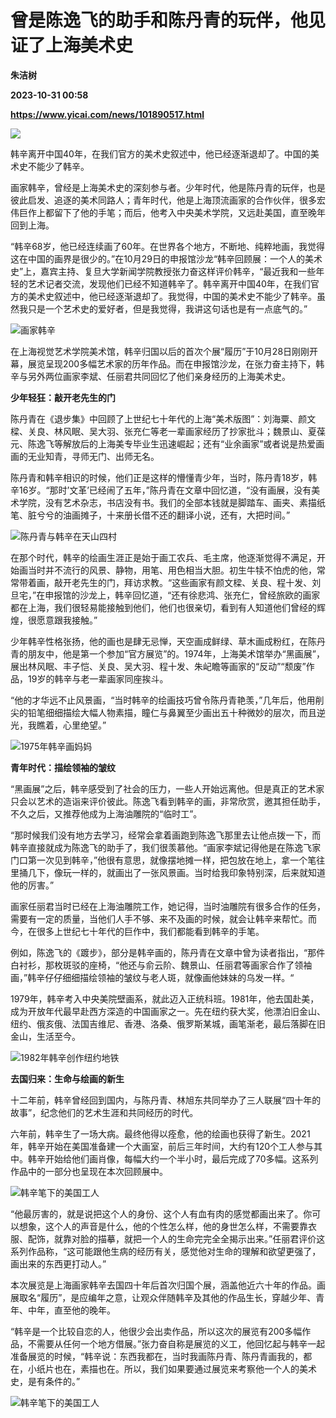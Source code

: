 # 曾是陈逸飞的助手和陈丹青的玩伴，他见证了上海美术史
**朱洁树**

**2023-10-31 00:58**

**https://www.yicai.com/news/101890517.html**

![](https://imgcdn.yicai.com/uppics/slides/2023/10/b8d0dc7be0eaac05926de1ccdd8c1b2f.jpg)

韩辛离开中国40年，在我们官方的美术史叙述中，他已经逐渐退却了。中国的美术史不能少了韩辛。

画家韩辛，曾经是上海美术史的深刻参与者。少年时代，他是陈丹青的玩伴，也是彼此启发、追逐的美术同路人；青年时代，他是上海顶流画家的合作伙伴，很多宏伟巨作上都留下了他的手笔；而后，他考入中央美术学院，又远赴美国，直至晚年回到上海。

“韩辛68岁，他已经连续画了60年。在世界各个地方，不断地、纯粹地画，我觉得这在中国的画界是很少的。”在10月29日的申报馆沙龙“韩辛回顾展：一个人的美术史”上，嘉宾主持、复旦大学新闻学院教授张力奋这样评价韩辛，“最近我和一些年轻的艺术记者交流，发现他们已经不知道韩辛了。韩辛离开中国40年，在我们官方的美术史叙述中，他已经逐渐退却了。我觉得，中国的美术史不能少了韩辛。虽然我只是一个艺术史的爱好者，但是我觉得，我讲这句话也是有一点底气的。”

![画家韩辛](https://imgcdn.yicai.com/uppics/images/2023/10/ff0e315f01dfa99710d148b058e28da1.jpg)

在上海视觉艺术学院美术馆，韩辛归国以后的首次个展“履历”于10月28日刚刚开幕，展览呈现200多幅艺术家的历年作品。而在申报馆沙龙，在张力奋主持下，韩辛与另外两位画家李斌、任丽君共同回忆了他们亲身经历的上海美术史。

**少年轻狂：敲开老先生的门**

陈丹青在《退步集》中回顾了上世纪七十年代的上海“美术版图”：刘海粟、颜文樑、关良、林风眠、吴大羽、张充仁等老一辈画家经历了抄家批斗；魏景山、夏葆元、陈逸飞等解放后的上海美专毕业生迅速崛起；还有“业余画家”或者说是热爱画画的无业知青，寻师无门、出师无名。

陈丹青和韩辛相识的时候，他们正是这样的懵懂青少年，当时，陈丹青18岁，韩辛16岁。“那时’文革’已经闹了五年，”陈丹青在文章中回忆道，“没有画展，没有美术学院，没有艺术杂志，书店没有书。我们的全部本钱就是脚踏车、画夹、素描纸笔、脏兮兮的油画摊子，十来册长借不还的翻译小说，还有，大把时间。”

![陈丹青与韩辛在天山四村](https://imgcdn.yicai.com/uppics/images/2023/10/5ce43d4ee2c6524ee091ad010602b27c.jpg)

在那个时代，韩辛的绘画生涯正是始于画工农兵、毛主席，他逐渐觉得不满足，开始画当时并不流行的风景、静物，用笔、用色相当大胆。初生牛犊不怕虎的他，常常带着画，敲开老先生的门，拜访求教。“这些画家有颜文樑、关良、程十发、刘旦宅，”在申报馆的沙龙上，韩辛回忆道，“还有徐悲鸿、张充仁，曾经旅欧的画家都在上海，我们很轻易能接触到他们，他们也很亲切，看到有人知道他们曾经的辉煌，很愿意跟我接触。”

少年韩辛性格张扬，他的画也是肆无忌惮，天空画成鲜绿、草木画成粉红，在陈丹青的朋友中，他是第一个参加“官方展览”的。1974年，上海美术馆举办“黑画展”，展出林风眠、丰子恺、关良、吴大羽、程十发、朱屺瞻等画家的“反动”“颓废”作品，19岁的韩辛与老一辈画家同座挨斗。

“他的才华远不止风景画，“当时韩辛的绘画技巧曾令陈丹青艳羡，”几年后，他用削尖的铅笔细细描绘大幅人物素描，瞳仁与鼻翼至少画出五十种微妙的层次，而且逆光，我瞧着，心里绝望。”

![1975年韩辛画妈妈](https://imgcdn.yicai.com/uppics/images/2023/10/4196883e3b119d1aceb4acf0b7543b26.jpg)

**青年时代：描绘领袖的皱纹**

“黑画展”之后，韩辛感受到了社会的压力，一些人开始远离他。但是真正的艺术家只会以艺术的造诣来评价彼此。陈逸飞看到韩辛的画，非常欣赏，邀其担任助手，不久之后，又推荐他成为上海油雕院的“临时工”。

“那时候我们没有地方去学习，经常会拿着画跑到陈逸飞那里去让他点拨一下，而韩辛直接就成为陈逸飞的助手了，我们很羡慕他。“画家李斌记得他是在陈逸飞家门口第一次见到韩辛，”他很有意思，就像摆地摊一样，把包放在地上，拿一个笔往里捅几下，像玩一样的，就画出了一张风景画。当时给我印象特别深，后来就知道他的厉害。”

画家任丽君当时已经在上海油雕院工作，她记得，当时油雕院有很多合作的任务，需要有一定的质量，当他们人手不够、来不及画的时候，就会让韩辛来帮忙。而今，在很多上世纪七十年代的巨作中，我们都能看到韩辛的手笔。

例如，陈逸飞的《踱步》，部分是韩辛画的，陈丹青在文章中曾为读者指出，“那件白衬衫，那枚斑驳的座椅，“他还与俞云阶、魏景山、任丽君等画家合作了领袖画，”韩辛仔仔细细描绘领袖的皱纹与老人斑，就像画他妹妹的乌发一样。“

1979年，韩辛考入中央美院壁画系，就此迈入正统科班。1981年，他去国赴美，成为开放年代最早赴西方深造的中国画家之一。先在纽约获大奖，他漂泊旧金山、纽约、俄亥俄、法国吉维尼、香港、洛桑、俄罗斯某城，画笔渐老，最后落脚在旧金山，生活至今。

![1982年韩辛创作纽约地铁](https://imgcdn.yicai.com/uppics/images/2023/10/c1aea98bfe0905ed2b11bcba9dca19c1.jpg)

**去国归来：生命与绘画的新生**

十二年前，韩辛曾经回到国内，与陈丹青、林旭东共同举办了三人联展“四十年的故事”，纪念他们的艺术生涯和共同经历的时代。

六年前，韩辛生了一场大病。最终他得以痊愈，他的绘画也获得了新生。2021年，韩辛开始在美国准备建一个大画室，前后三年时间，大约有120个工人参与其中。韩辛开始给他们画肖像，每幅大约一个半小时，最后完成了70多幅。这系列作品中的一部分也呈现在本次回顾展中。

![韩辛笔下的美国工人](https://imgcdn.yicai.com/uppics/images/2023/10/3c5bca3045b0e9bfe27c29f8fd778416.jpg)

“他最厉害的，就是说把这个人的身份、这个人有血有肉的感觉都画出来了。你可以想象，这个人的声音是什么，他的个性怎么样，他的身世怎么样，不需要靠衣服、配饰，就靠对脸的描摹，就把一个人的生命完完全全揭示出来。”任丽君评价这系列作品称，“这可能跟他生病的经历有关，感觉他对生命的理解和欲望更强了，画出来的东西更打动人。”

本次展览是上海画家韩辛去国四十年后首次归国个展，涵盖他近六十年的作品。画展取名“履历”，是应编年之意，让观众伴随韩辛及其他的作品生长，穿越少年、青年、中年，直至他的晚年。

“韩辛是一个比较自恋的人，他很少会出卖作品，所以这次的展览有200多幅作品，不需要从任何一个地方借展。”张力奋自称是展览的义工，他回忆起与韩辛一起准备展览的时候，“韩辛说：东西我都在，当时我画陈丹青、陈丹青画我的，都在，小纸片也在，素描也在。所以，我们如果要通过展览来考察他一个人的美术史，是有条件的。”

![韩辛笔下的美国工人](https://imgcdn.yicai.com/uppics/images/2023/10/d01c4532ec93b3dd4d5b6cfab0746bde.jpg)